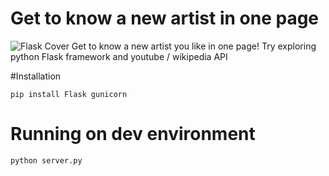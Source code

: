 # Get to know a new artist in one page
![Flask Cover](https://dl.dropboxusercontent.com/u/8980599/Github/flask_cover.png "Result page")
Get to know a new artist you like in one page!
Try exploring python Flask framework and youtube / wikipedia API

#Installation
```
pip install Flask gunicorn
```

# Running on dev environment
```
python server.py
```
